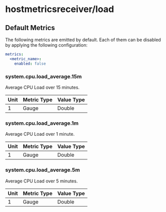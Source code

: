 [comment]: <> (Code generated by mdatagen. DO NOT EDIT.)

# hostmetricsreceiver/load

## Default Metrics

The following metrics are emitted by default. Each of them can be disabled by applying the following configuration:

```yaml
metrics:
  <metric_name>:
    enabled: false
```

### system.cpu.load_average.15m

Average CPU Load over 15 minutes.

| Unit | Metric Type | Value Type |
| ---- | ----------- | ---------- |
| 1 | Gauge | Double |

### system.cpu.load_average.1m

Average CPU Load over 1 minute.

| Unit | Metric Type | Value Type |
| ---- | ----------- | ---------- |
| 1 | Gauge | Double |

### system.cpu.load_average.5m

Average CPU Load over 5 minutes.

| Unit | Metric Type | Value Type |
| ---- | ----------- | ---------- |
| 1 | Gauge | Double |
